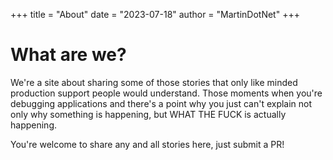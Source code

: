 +++
title = "About"
date = "2023-07-18"
author = "MartinDotNet"
+++

# What are we?

We're a site about sharing some of those stories that only like minded production support people would understand. Those moments when you're debugging applications and there's a point why you just can't explain not only why something is happening, but WHAT THE FUCK is actually happening.

You're welcome to share any and all stories here, just submit a PR!